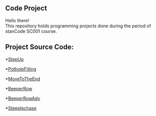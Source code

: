 ##  Code Project
Hello there!\
This repository holds programming projects done during the period of stanCode SC001 course. 

## Project Source Code:
*[StepUp](https://github.com/hahasilly/project/blob/main/StepUp.py)

*[PotholeFilling](https://github.com/hahasilly/project/blob/main/PotholeFilling.py)

*[MoveToTheEnd](https://github.com/hahasilly/project/blob/main/MoveToTheEnd.py)

*[BeeperRow](https://github.com/hahasilly/project/blob/main/BeeperRow.py)

*[BeeperRowAdv](https://github.com/hahasilly/project/blob/main/BeeperRowAdv.py)

*[Steeplechase](https://github.com/hahasilly/project/blob/main/Steeplechase.py)
